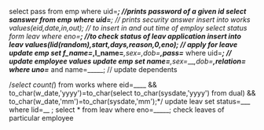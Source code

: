 select pass from emp where uid=______;   //prints password of a given id
select sanswer from emp where uid=_____; // prints security answer
insert into works values(eid,date,in,out);  // to insert in and out time of employ
select status form leav where eno=______;  //to check status of leav application
insert into leav values(lid(random),start,days,reason,0,eno); // apply for leave
update emp set f_name=___,l_name=____,sex=_,dob=______,pass=_____ where uid=____;  // update employee values
update emp set name=___,sex=____,dob=_____,relation=___ where uno=___ and name=_____;   // update dependents

/*select count(*) from works where eid=____ && to_char(w_date,'yyyy')=to_char(select to_char(sysdate,'yyyy') from dual) && to_char(w_date,'mm')=to_char(sysdate,'mm');*/
update leav set status=___ where lid=__ ;
select * from leav where eno=_____; check leaves of particular employee
